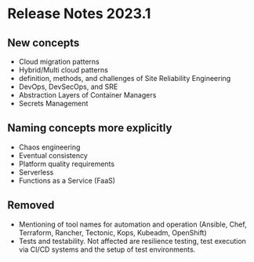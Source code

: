 # Release Notes 2023.1

## New concepts

- Cloud migration patterns
- Hybrid/Multi cloud patterns
- definition, methods, and challenges of Site Reliability Engineering
- DevOps, DevSecOps, and SRE
- Abstraction Layers of Container Managers
- Secrets Management

## Naming concepts more explicitly

- Chaos engineering
- Eventual consistency
- Platform quality requirements
- Serverless
- Functions as a Service (FaaS)

## Removed
- Mentioning of tool names for automation and operation (Ansible, Chef, Terraform, Rancher, Tectonic, Kops, Kubeadm, OpenShift)
- Tests and testability. Not affected are resilience testing, test execution via CI/CD systems and the setup of test environments.
